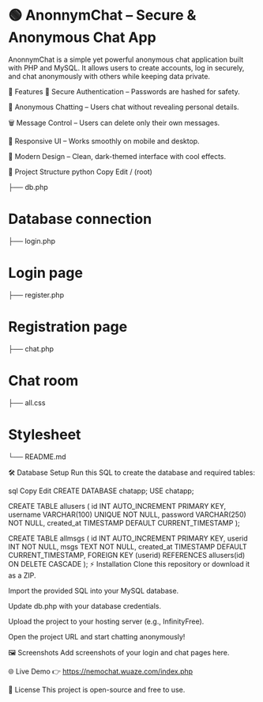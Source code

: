 # 🟢 AnonnymChat – Secure & Anonymous Chat App
AnonnymChat is a simple yet powerful anonymous chat application built with PHP and MySQL.
It allows users to create accounts, log in securely, and chat anonymously with others while keeping data private.

🚀 Features
🔐 Secure Authentication – Passwords are hashed for safety.

💬 Anonymous Chatting – Users chat without revealing personal details.

🗑️ Message Control – Users can delete only their own messages.

📱 Responsive UI – Works smoothly on mobile and desktop.

🎨 Modern Design – Clean, dark-themed interface with cool effects.

📂 Project Structure
python
Copy
Edit
/ (root)

 ├── db.php  
 # Database connection
 ├── login.php 
 # Login page
 ├── register.php 
 # Registration page
 ├── chat.php    
 # Chat room
 ├── all.css   
 # Stylesheet
 └── README.md
 
🛠 Database Setup
Run this SQL to create the database and required tables:

sql
Copy
Edit
CREATE DATABASE chatapp;
USE chatapp;

CREATE TABLE allusers (
    id INT AUTO_INCREMENT PRIMARY KEY,
    username VARCHAR(100) UNIQUE NOT NULL,
    password VARCHAR(250) NOT NULL,
    created_at TIMESTAMP DEFAULT CURRENT_TIMESTAMP
);

CREATE TABLE allmsgs (
    id INT AUTO_INCREMENT PRIMARY KEY,
    userid INT NOT NULL,
    msgs TEXT NOT NULL,
    created_at TIMESTAMP DEFAULT CURRENT_TIMESTAMP,
    FOREIGN KEY (userid) REFERENCES allusers(id) ON DELETE CASCADE
);
⚡ Installation
Clone this repository or download it as a ZIP.

Import the provided SQL into your MySQL database.

Update db.php with your database credentials.

Upload the project to your hosting server (e.g., InfinityFree).

Open the project URL and start chatting anonymously!

🖼 Screenshots
Add screenshots of your login and chat pages here.

🌐 Live Demo
👉 https://nemochat.wuaze.com/index.php

📜 License
This project is open-source and free to use.


